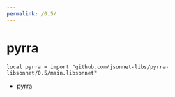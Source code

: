 ```yaml
---
permalink: /0.5/
---
```


# pyrra

```jsonnet
local pyrra = import "github.com/jsonnet-libs/pyrra-libsonnet/0.5/main.libsonnet"
```



* [pyrra](pyrra/index.md)